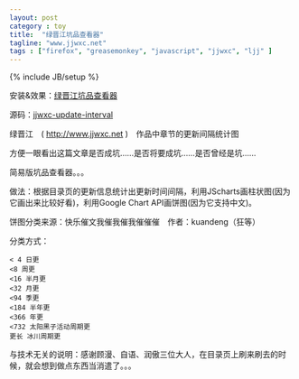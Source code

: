 ```yaml
---
layout: post
category : toy
title:  "绿晋江坑品查看器"
tagline: "www.jjwxc.net"
tags : ["firefox", "greasemonkey", "javascript", "jjwxc", "ljj" ] 
---
```

{% include JB/setup %}


安装&效果：[绿晋江坑品查看器](http://userscripts.org/scripts/show/115450)

源码：[jjwxc-update-interval](https://github.com/abbypan/jjwxc_update_interval)

绿晋江　( http://www.jjwxc.net )　作品中章节的更新间隔统计图

方便一眼看出这篇文章是否成坑……是否将要成坑……是否曾经是坑……

简易版坑品查看器。。。
 
做法：根据目录页的更新信息统计出更新时间间隔，利用JScharts画柱状图(因为它画出来比较好看)，利用Google Chart API画饼图(因为它支持中文)。

饼图分类来源：快乐催文我催我催我催催催　作者：kuandeng（狂等）

分类方式：

    < 4 日更
    <8 周更
    <16 半月更
    <32 月更
    <94 季更
    <184 半年更
    <366 年更
    <732 太阳黑子活动周期更
    更长 冰川周期更

与技术无关的说明：感谢顾漫、自语、润傲三位大人，在目录页上刷来刷去的时候，就会想到做点东西当消遣了。。。
